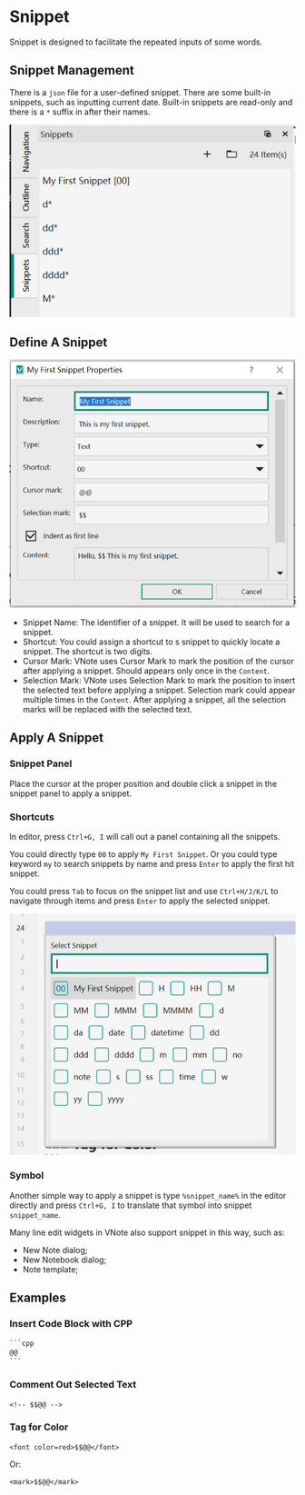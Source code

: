 # Snippet
Snippet is designed to facilitate the repeated inputs of some words.

## Snippet Management
There is a `json` file for a user-defined snippet. There are some built-in snippets, such as inputting current date. Built-in snippets are read-only and there is a `*` suffix in after their names.

![](vx_images/4184025170752.png)

## Define A Snippet
![](vx_images/1104828189178.png)

- Snippet Name: The identifier of a snippet. It will be used to search for a snippet.
- Shortcut: You could assign a shortcut to s snippet to quickly locate a snippet. The shortcut is two digits.
- Cursor Mark: VNote uses Cursor Mark to mark the position of the cursor after applying a snippet. Should appears only once in the `Content`.
- Selection Mark: VNote uses Selection Mark to mark the position to insert the selected text before applying a snippet. Selection mark could appear multiple times in the `Content`. After applying a snippet, all the selection marks will be replaced with the selected text.

## Apply A Snippet
### Snippet Panel
Place the cursor at the proper position and double click a snippet in the snippet panel to apply a snippet.

### Shortcuts
In editor, press `Ctrl+G, I` will call out a panel containing all the snippets.

You could directly type `00` to apply `My First Snippet`. Or you could type keyword `my` to search snippets by name and press `Enter` to apply the first hit snippet.

You could press `Tab` to focus on the snippet list and use `Ctrl+H/J/K/L` to navigate through items and press `Enter` to apply the selected snippet.

![](vx_images/2520536170752.png)

### Symbol
Another simple way to apply a snippet is type `%snippet_name%` in the editor directly and press `Ctrl+G, I` to translate that symbol into snippet `snippet_name`.

Many line edit widgets in VNote also support snippet in this way, such as:

* New Note dialog;
* New Notebook dialog;
* Note template;

## Examples
### Insert Code Block with CPP
    ```cpp
    @@
    ```

### Comment Out Selected Text
```
<!-- $$@@ -->
```

### Tag for Color
```
<font color=red>$$@@</font>
```

Or:

```
<mark>$$@@</mark>
```